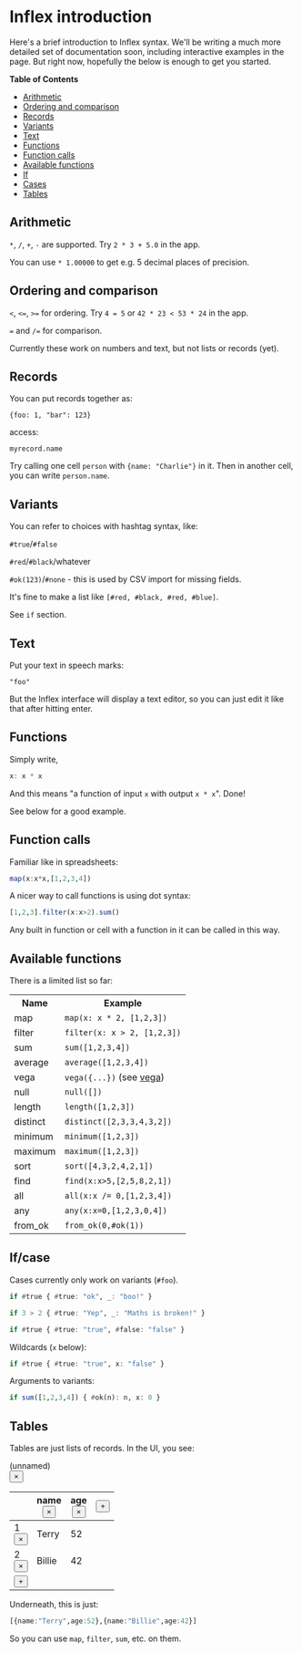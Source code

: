 # Inflex introduction

Here's a brief introduction to Inflex syntax. We'll be writing a much
more detailed set of documentation soon, including interactive
examples in the page. But right now, hopefully the below is enough to
get you started.

**Table of Contents**

- [Arithmetic](#arithmetic)
- [Ordering and comparison](#ordering-and-comparison)
- [Records](#records)
- [Variants](#variants)
- [Text](#text)
- [Functions](#functions)
- [Function calls](#function-calls)
- [Available functions](#available-functions)
- [If](#if)
- [Cases](#cases)
- [Tables](#tables)

<!-- markdown-toc end -->


## Arithmetic

`*`, `/`, `+`, `-` are supported. Try `2 * 3 + 5.0` in the app.

You can use `* 1.00000` to get e.g. 5 decimal places of precision.

## Ordering and comparison

`<`, `<=`, `>=` for ordering. Try `4 = 5` or `42 * 23 < 53 * 24` in the app.

`=` and `/=` for comparison.

Currently these work on numbers and text, but not lists or records (yet).

## Records

You can put records together as:

`{foo: 1, "bar": 123}`

access:

`myrecord.name`

Try calling one cell `person` with `{name: "Charlie"}` in it. Then in
another cell, you can write `person.name`.

## Variants

You can refer to choices with hashtag syntax, like:

`#true`/`#false`

`#red`/`#black`/whatever

`#ok(123)`/`#none` - this is used by CSV import for missing fields.

It's fine to make a list like `[#red, #black, #red, #blue]`.

See `if` section.

## Text

Put your text in speech marks:

`"foo"`

But the Inflex interface will display a text editor, so you can just
edit it like that after hitting enter.

## Functions

Simply write,

```haskell
x: x * x
```

And this means "a function of input `x` with output `x * x`". Done!

See below for a good example.

## Function calls

Familiar like in spreadsheets:

```haskell
map(x:x*x,[1,2,3,4])
```

A nicer way to call functions is using dot syntax:

```haskell
[1,2,3].filter(x:x>2).sum()
```

Any built in function or cell with a function in it can be called in this way.

## Available functions

There is a limited list so far:

<table><tr><th>Name</th><th>Example</th></tr>
<tr><td>map</td><td><code>map(x: x * 2, [1,2,3])</code></td></tr>
<tr><td>filter</td><td><code>filter(x: x > 2, [1,2,3])</code></td></tr>
<tr><td>sum</td><td><code>sum([1,2,3,4])</code></td></tr>
<tr><td>average</td><td><code>average([1,2,3,4])</code></td></tr>
<tr><td>vega</td><td><code>vega({...})</code> (see <a href="https://vega.github.io/vega-lite/">vega</a>)</td></tr>
<tr><td>null</td><td><code>null([])</code></td></tr>
<tr><td>length</td><td><code>length([1,2,3])</code></td></tr>
<tr><td>distinct</td><td><code>distinct([2,3,3,4,3,2])</code></td></tr>
<tr><td>minimum</td><td><code>minimum([1,2,3])</code></td></tr>
<tr><td>maximum</td><td><code>maximum([1,2,3])</code></td></tr>
<tr><td>sort</td><td><code>sort([4,3,2,4,2,1])</code></td></tr>
<tr><td>find</td><td><code>find(x:x>5,[2,5,8,2,1])</code></td></tr>
<tr><td>all</td><td><code>all(x:x /= 0,[1,2,3,4])</code></td></tr>
<tr><td>any</td><td><code>any(x:x=0,[1,2,3,0,4])</code></td></tr>
<tr><td>from_ok</td><td><code>from_ok(0,#ok(1))</code></td></tr>
</table>

## If/case

Cases currently only work on variants (`#foo`).

```haskell
if #true { #true: "ok", _: "boo!" }

if 3 > 2 { #true: "Yep", _: "Maths is broken!" }
```

```haskell
if #true { #true: "true", #false: "false" }
```

Wildcards (`x` below):

```haskell
if #true { #true: "true", x: "false" }
```

Arguments to variants:

```haskell
if sum([1,2,3,4]) { #ok(n): n, x: 0 }
```

## Tables

Tables are just lists of records. In the UI, you see:

<div class="cell-wrapper"><div class="cell"><div class="cell-header"><div class="cell-name " title="Click to edit cell's name">(unnamed)</div><button class="delete-cell" title="Delete this cell">×</button></div><div class="cell-body"><div class="editor-boundary-wrap"><div class="ellipsis-button" title="Edit this as code"></div><table class="table"><thead class="table-header"><th class="table-column" title=""></th><th class="table-column" title="Click to edit"><div class="table-column-content"><div class="cell-name " title="Click to edit column name">name</div><button class="remove-column-button">×</button></div></th><th class="table-column" title="Click to edit"><div class="table-column-content"><div class="cell-name " title="Click to edit column name">age</div><button class="remove-column-button">×</button></div></th><th class="add-column"><button class="add-column-button" title="Add column to this table">+</button></th></thead><tbody class="table-body"><tr><td class="row-number"><div class="row-number-div"><div class="row-number-text">1</div><button class="remove-row-button">×</button></div></td><td class="table-datum-value"><div class="editor-boundary-wrap" title=""><div class="ellipsis-button" title="Edit this as code"></div><div class="text"><div class="cell-name " title="Click to edit text">Terry</div></div></div></td><td class="table-datum-value"><div class="editor-boundary-wrap clickable-to-edit" title="Click to edit"><div class="misc">52</div></div></td><td class="add-column-blank"></td></tr><tr><td class="row-number"><div class="row-number-div"><div class="row-number-text">2</div><button class="remove-row-button">×</button></div></td><td class="table-datum-value" colspan="1"><div class="editor-boundary-wrap" title=""><div class="ellipsis-button" title="Edit this as code"></div><div class="text"><div class="cell-name " title="Click to edit text">Billie</div></div></div></td><td class="table-datum-value"><div class="editor-boundary-wrap clickable-to-edit" title="Click to edit"><div class="misc">42</div></div></td><td class="add-column-blank"></td></tr><tr><td class="add-row"><button class="add-row-button " title="Add row">+</button></td><td class="bottom-blank" colspan="3"></td></tr></tbody></table></div></div></div></div>

Underneath, this is just:

```haskell
[{name:"Terry",age:52},{name:"Billie",age:42}]
```

So you can use `map`, `filter`, `sum`, etc. on them.
